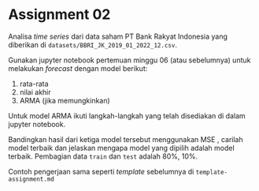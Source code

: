 # Assignment 02

Analisa _time series_ dari data saham PT Bank Rakyat Indonesia 
yang diberikan di `datasets/BBRI_JK_2019_01_2022_12.csv`.

Gunakan jupyter notebook pertemuan minggu 06 (atau sebelumnya)
untuk melakukan _forecast_ dengan model berikut:
1. rata-rata
2. nilai akhir
3. ARMA (jika memungkinkan)

Untuk model ARMA ikuti langkah-langkah yang telah disediakan di dalam  
jupyter notebook.

Bandingkan hasil dari ketiga model tersebut menggunakan MSE ,
carilah model terbaik dan jelaskan mengapa model yang dipilih
adalah model terbaik. Pembagian data `train` dan `test`
adalah 80%, 10%.

Contoh pengerjaan sama seperti _template_ sebelumnya di `template-assignment.md`
